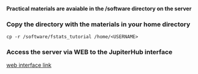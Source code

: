 #### Practical materials are avaiable in the /software directory on the server
### Copy the directory with the materials in your home directory
```
cp -r /software/fstats_tutorial /home/<USERNAME>
```
### Access the server via WEB to the JupiterHub interface
[web interface link](https://embo-popgen-2023.recas.ba.infn.it)
